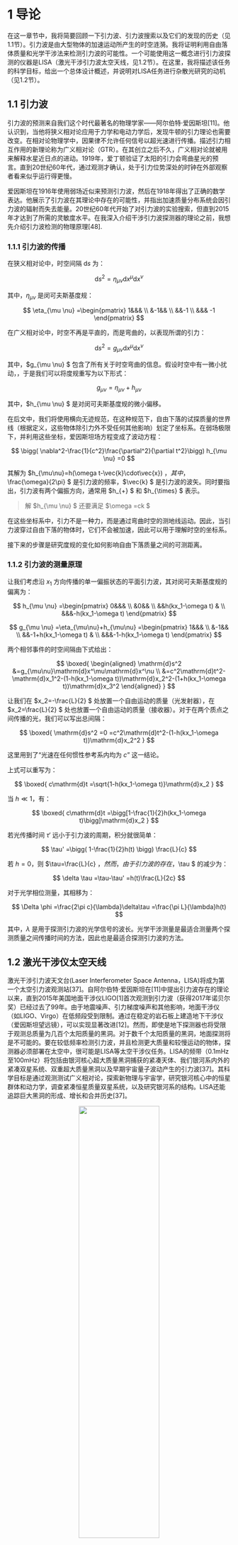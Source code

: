 # 1 导论

在这一章节中，我将简要回顾一下引力波、引力波搜索以及它们的发现的历史（见1.1节）。引力波是由大型物体的加速运动所产生的时空涟漪。我将证明利用自由落体质量和光学干涉法来检测引力波的可能性。一个可能使用这一概念进行引力波探测的仪器是LISA（激光干涉引力波太空天线，见1.2节）。在这里，我将描述该任务的科学目标，给出一个总体设计概述，并说明对LISA任务进行杂散光研究的动机（见1.2节）。

## 1.1 引力波

引力波的预测来自我们这个时代最著名的物理学家——阿尔伯特·爱因斯坦[11]。他认识到，当他将狭义相对论应用于力学和电动力学后，发现牛顿的引力理论也需要改变。在相对论物理学中，因果律不允许任何信号以超光速进行传播。描述引力相互作用的新理论称为广义相对论（GTR）。在其创立之后不久，广义相对论就被用来解释水星近日点的进动。1919年，爱丁顿验证了太阳的引力会弯曲星光的预言。直到20世纪60年代，通过观测才确认，处于引力位势深处的时钟在外部观察者看来似乎运行得更慢。

爱因斯坦在1916年使用弱场近似来预测引力波，然后在1918年得出了正确的数学表达。他展示了引力波在其理论中存在的可能性，并指出加速质量分布系统会因引力波的辐射而失去能量。20世纪60年代开始了对引力波的实验搜索，但直到2015年才达到了所需的灵敏度水平。在我深入介绍干涉引力波探测器的理论之前，我想先介绍引力波检测的物理原理[48].

### 1.1.1 引力波的传播

在狭义相对论中，时空间隔 $\mathrm{d}s$ 为：

$$
\mathrm{d}s^2
=\eta_{\mu \nu} \mathrm{d}x^\mu \mathrm{d}x^\nu 
$$

其中，$\eta_{\mu \nu}$ 是闵可夫斯基度规：

$$
\eta_{\mu \nu}
=\begin{pmatrix}
1&&& \\
&-1&& \\
&&-1 \\
&&& -1
\end{pmatrix}
$$

在广义相对论中，时空不再是平直的，而是弯曲的，以表现所谓的引力：

$$
\mathrm{d}s^2
=g_{\mu \nu} \mathrm{d}x^\mu \mathrm{d}x^\nu
$$

其中，$g_{\mu \nu} $ 包含了所有关于时空弯曲的信息。假设时空中有一微小扰动，，于是我们可以将度规重写为以下形式：

$$
g_{\mu \nu}
=\eta_{\mu \nu}+h_{\mu \nu}
$$

其中，$h_{\mu \nu} $ 是对闵可夫斯基度规的微小偏移。

在后文中，我们将使用横向无迹规范，在这种规范下，自由下落的试探质量的世界线（根据定义，这些物体除引力外不受任何其他影响）划定了坐标系。在弱场极限下，并利用这些坐标，爱因斯坦场方程变成了波动方程：

$$
\bigg( \nabla^2-\frac{1}{c^2}\frac{\partial^2}{\partial t^2}\bigg) h_{\mu \nu}
=0
$$

其解为 $h_{\mu\nu}=h(\omega t-\vec{k}\cdot\vec{x}) $，其中，$\frac{\omega}{2\pi} $ 是引力波的频率，$\vec{k} $ 是引力波的波矢。同时要指出，引力波有两个偏振方向，通常用 $h_{+} $ 和 $h_{\times} $ 表示。

> 解 $h_{\mu \nu} $ 还要满足 $\omega =ck $

在这些坐标系中，引力不是一种力，而是通过弯曲时空的测地线运动。因此，当引力波穿过自由下落的物体时，它们不会被加速，因此可以用于理解时空的坐标系。

接下来的步骤是研究度规的变化如何影响自由下落质量之间的可测距离。

### 1.1.2 引力波的测量原理

让我们考虑沿 $x_1$ 方向传播的单一偏振状态的平面引力波，其对闵可夫斯基度规的偏离为：

$$
h_{\mu \nu}
=\begin{pmatrix}
0&&& \\
&0&& \\
&&h(kx_1-\omega t) & \\
&&&-h(kx_1-\omega t)
\end{pmatrix}
$$

$$
g_{\mu \nu}
=\eta_{\mu\nu}+h_{\mu\nu}
=\begin{pmatrix}
1&&& \\
&-1&& \\
&&-1+h(kx_1-\omega t) & \\
&&&-1-h(kx_1-\omega t)
\end{pmatrix}
$$

两个相邻事件的时空间隔由下式给出：

$$
\boxed{
\begin{aligned}
\mathrm{d}s^2
&=g_{\mu\nu}\mathrm{d}x^\mu\mathrm{d}x^\nu \\
&=c^2\mathrm{d}t^2-\mathrm{d}x_1^2-(1-h(kx_1-\omega t))\mathrm{d}x_2^2-(1+h(kx_1-\omega t))\mathrm{d}x_3^2
\end{aligned}
}
$$

让我们在 $x_2=-\frac{L}{2} $ 处放置一个自由运动的质量（光发射器），在 $x_2=\frac{L}{2} $ 处也放置一个自由运动的质量（接收器）。对于在两个质点之间传播的光，我们可以写出总间隔：

$$
\boxed{
\mathrm{d}s^2
=0
=c^2\mathrm{d}t^2-(1-h(kx_1-\omega t))\mathrm{d}x_2^2
}
$$

这里用到了“光速在任何惯性参考系内均为 $c$” 这一结论。

上式可以重写为：

$$
\boxed{
c\mathrm{d}t
=\sqrt{1-h(kx_1-\omega t)}\mathrm{d}x_2
}
$$

当 $h\ll 1$，有：

$$
\boxed{
c\mathrm{d}t
=\bigg[1-\frac{1}{2}h(kx_1-\omega t)\bigg]\mathrm{d}x_2
}
$$

若光传播时间 $\tau'$ 远小于引力波的周期，积分就很简单：

$$
\tau'
=\bigg( 1-\frac{1}{2}h(t) \bigg) \frac{L}{c}
$$

若 $h=0$，则 $\tau=\frac{L}{c} $，然而，由于引力波的存在，$\tau $ 的减少为：

$$
\delta \tau
=\tau-\tau'
=h(t)\frac{L}{2c}
$$

对于光学相位测量，其相移为：

$$
\Delta \phi
=\frac{2\pi c}{\lambda}\delta\tau
=\frac{\pi L}{\lambda}h(t)
$$

其中，$\lambda$ 是用于探测引力波的光学信号的波长。光学干涉测量是最适合测量两个探测质量之间传播时间的方法，因此也是最适合探测引力波的方法。

## 1.2 激光干涉仪太空天线

激光干涉引力波天文台(Laser Interferometer Space Antenna，LISA)将成为第一个太空引力波观测站[37]。自阿尔伯特·爱因斯坦在[11]中提出引力波存在的理论以来，直到2015年美国地面干涉仪LIGO[1]首次观测到引力波（获得2017年诺贝尔奖）已经过去了99年。由于地震噪声、引力梯度噪声和其他影响，地面干涉仪（如LIGO、Virgo）在低频段受到限制。通过在稳定的岩石板上建造地下干涉仪（爱因斯坦望远镜），可以实现显著改进[12]。然而，即使是地下探测器也将受限于观测总质量为几百个太阳质量的黑洞。对于数千个太阳质量的黑洞，地面探测将是不可能的。要在较低频率检测引力波，并且检测更大质量和较慢运动的物体，探测器必须部署在太空中，很可能是LISA等太空干涉仪任务。LISA的频带（0.1mHz至100mHz）将包括由银河核心超大质量黑洞捕获的紧凑天体、我们银河系内外的紧凑双星系统、双重超大质量黑洞以及早期宇宙量子波动产生的引力波[37]。其科学目标是通过观测测试广义相对论，探索新物理与宇宙学，研究银河核心中的恒星群体和动力学，调查紧凑恒星质量双星系统，以及研究银河系的结构。LISA还能追踪巨大黑洞的形成、增长和合并历史[37]。

<div align="center">
<img src=img/1_1.png width="60%" height=50% />
</div>

LISA是一个引力波观测太空任务，目前处于A阶段。它由三颗相同的卫星组成（见图1.1），形成一个边长为 L=2.5 百万公里的等边三角形。该星座将被放置在绕太阳的轨道上，并以 20 度间隔跟随地球。在开始数据采集时刻，地球和星座之间的距离为 5000 万公里。随着时间的推移，星座将远离地球，到达 10 年数据采集结束时，距离将达到约 6500 万公里。每颗航天器将包含两个移动光学子系统（MOSA），这些系统将指向遥远的卫星。每个 MOSA 包括一个望远镜、光学平台、测试质量，并接收来自频率受控激光束的信号。每颗卫星上的两个 MOSA 通过光纤连接，以提供两个光学局部振荡器的交叉参考（图1.1 中的绿色曲线）。三角形的每条臂都形成一个双迈克尔逊类干涉仪，其中测试质量定义了臂的端点。

为了消除光压和太阳风等非引力来源的影响，每颗航天器都被设计成零阻力卫星。测试质量在航天器内部自由下落（指向远处的卫星），而航天器则围绕其旋转并吸收所有本地非引力力。此外，电容传感器确定了相对于航天器的测试质量（TM）的位置，然后将信息发送到无阻力姿态控制系统（DFACS），以控制和维持航天器围绕 TM 的位置。这项技术已经通过 LISA Pathfinder 任务进行了验证[3]。

连续测量两个测试质量之间光程长度 $L[1 + h(t)]$ 可以揭示引力波 $h(t)$ 的存在。这是通过每条三角臂末端的六次干涉异频相位测量（总共）来完成的。在存在未经意图的光线（杂散光）时，异频干涉可能会受到干扰。正确评估杂散光以及仪器的稳定性对于 LISA 测量至关重要，因为其旨在实现对引力波 $h(t)$ 应变达到 $10^-21$ 的精度，即测量光程长度 $L[1 + h(t)]$ 的分数变化。

## 1.3 论文在 LISA 任务背景下的地位

对LISA仪器的所有噪声源进行仔细考虑是至关重要的一步。在干涉式引力波（GW）测量中，杂散光是最重要的噪声贡献之一[37]。传统的消除杂散光的方法在第2章中有所讨论，并且适用于大多数使用非相干光的应用，比如成像或光收集。然而，在异频测量中，相干散射光是一个更复杂的问题。干扰由于散射光造成的变化显示出强烈的依赖性，诸如光程差、入射角度、环境温度以及激光波长等不同参数。因此，需要进行有关散射光的研究，包括实验和模拟，以理解散射光对干涉仪读数的影响。在这项论文工作期间，我为相干背向散射测量建立了两个同相位干涉设置，通过观察到斑纹特性在所有类型的测量中都是普遍存在的，来确认这些属性可以在随机phasor sum的经典方法下得到。

## 1.4 论文内容

在第2章中，我将描述LISA异频测量的进行方式以及它们如何受到杂散光的干扰。我将讨论潜在的来源（微粗糙度、污染等）、散射光描述的关键参数和主要的缓解策略。特别关注于污染和颗粒计数作为最主要的杂散光来源之一。在第8章，我设计并建立了一个基于物联网（IoT）概念的洁净室污染控制系统，以测试使用通用颗粒计数器进行洁净室应用的想法。

在我的研究中，我使用了传统方法来研究LISA中的杂散光，同时也开发了新的技术。例如，在第3章，我使用了传统方法，但是用于一个新的应用。在该章节中，我估计了微流星撞击引起的杂散光贡献。另一方面，相干散射具有许多独特的特性（见第4章），因此需要采用新的方法。为了研究这个问题，我建立了两个分别用于波长为1.55μm和1.06μm的设置，用于研究光学表面的相干散射。为了解释由于微粗糙度导致的散射的实验结果，我开发了一个数值模型（见第4章）。这个模型与广泛使用的模型一致，但更重要的是，它可以正确描述斑纹行为并解释实验结果。

在1.55μm处的实验设置（见第5章）是首次演示的方法。它展示了在-125dB水平下进行背向散射测量的可能性，而这在没有为该设置专门开发的信号处理算法的情况下是不可能的。我展示了在干涉测量中存在斑点，并且当目标移动时会发生变化，并且它依赖于光束的属性。在1.06μm处的另一个设置（见第6章）定性地确认了所达到的结果。它代表了LISA，因为它与LISA使用相同的波长，并且也执行干涉测量。该设置展示了在10^-5 1/sr水平下测量BRDF的可能性，这是现代最先进的BRDF仪器的水平。

LISA中的散射也会发生在光纤中，它将连接两个MOSA。在第7章中，我提出了一种光纤中相干背向散射的模型。其目标是展示斑点在这种散射中的存在，并且借助我的模型，我能够分析实验数据、证明分析，并提出改进建议。

我构建的设置被用于从污染物中进行相干背向散射的测量（见第8章）。为此，我将测得的背向散射信号与米氏理论进行了比较。为了计算表面上的球体数量，我开发了图像处理算法。

总之，这项研究达到了对干涉装置中相干散射现象的理解，并在第9章中对其进行了总结。

# 2 杂散光

如在第1章中讨论的，引力波信号编码在干涉信号的相位中。LISA仪器将进行异频干涉相位测量（见2.1节）。这些测量可能会受到杂散光的干扰（见2.2节）。

在光学仪器中，杂散光被认为是任何未在设计中预期的光线。LISA中的杂散光包括重影、光束的衍射、外部贡献（星光）和散射。杂散光来源的完整列表将在2.3节中给出。

本论文主要集中在研究由散射引起的杂散光。在第2.4节，我将介绍散射光描述的关键概念——双向散射分布函数（BSDF）。我还将解释表面微粗糙度与BSDF之间的联系。另一个重要的散射源是污染，这将在2.5节中讨论。在该节中，我将概述污染的分类和来源、传输方法、光学效应以及预防/缓解策略。特别关注将专门放在污染颗粒计数上（见2.5.2节）。

在第2.6节中，我将讨论LISA仪器中杂散光的可能缓解策略。在整个章节中，我将强调我对这些研究的贡献。

## 2.1 LISA激光干涉异频相位测量

LISA仪器中的相位测量将采用异频检波方案。异频意味着干涉测量中涉及的两束光具有光学频率的偏移。这种偏移在时间上并不是恒定的，在LISA的情况下，它在5-25 MHz范围内缓慢变化。关于异频测量的所有优势和必要性的讨论超出了本文的范围[19]，但其中一个原因将在第2.2节中进行阐述。然而，在第2.2节中，我将描述它对杂散光抑制的积极影响。

为了说明异频干涉测量的原理，让我们假设两束光，振幅为 $a_i$，初相位为 $\phi_i$，光学频率为 $\Omega_i$，叠加在检测器表面上。在这种情况下，每束光的复振幅为

$$
B_i
=a_ie^{\mathrm{j}\phi_i+\mathrm{j}\Omega_i t},~~i=1,2
$$

这两束光叠加后的光强为：

$$
\begin{aligned}
I
&=|a_1e^{\mathrm{j}\phi_1+\mathrm{j}\Omega_1 t}+a_2e^{\mathrm{j}\phi_2+\mathrm{j}\Omega_2 t} | \\
&=a_1^2+a_2^2+2a_1a_2\cos\bigg[ (\Omega_1-\Omega_2 )t+(\phi_1-\phi_2) \bigg] \\
&=(a_1^2+a_2^2)\bigg( 1+\frac{2a_1a_2}{a_1^2+a_2^2}\cos(\Omega t+\Delta \phi) \bigg) \\
&=J[1+C\cos(\Omega t+\Delta \phi)] 
\end{aligned}
$$

其中，$J=(a_1^2+a_2^2)$ 是平均光强，$C$ 是常数。干涉图样会随时间变化，但振荡的频率为 $\frac{\Omega }{2\pi} $，其中，$\Omega=\Omega_1-\Omega_2$；光程差 $\Delta L$ 包含在相位差之中：

$$
\Delta\phi
=\phi_1-\phi_2
=\frac{2\pi}{\lambda}\Delta L
$$

光电二极管的电流与入射到其表面 $S$ 上的光功率成正比，该功率是上述光强在 $S$ 上的积分：

$$
P
=\int\limits_{S} I\mathrm{d}x\mathrm{d}y
=\bar{P}[1+C\cos(\Omega t+\Delta \phi)]
$$

其中，$\bar{P}$ 是入射到光电二极管表面上的平均功率，$C$ 是某个常数

光电二极管电流通过转阻放大器转换为电压。为了从测量信号中提取相位，使用LISA位相计。其基本原理基于锁相检测。为此，测得的信号 $2A\cos(\Omega t + \Delta \phi)$ 与相同频率的参考信号 $\cos(\Omega t)$进行相乘：

$$
\boxed{
2A\cos(\Omega t+\Delta \phi)\times\cos(\Omega t)
=A\cos(\Delta \phi)+A\cos(2\Omega t+\Delta\phi)
}
$$

低通滤波器滤除频率为 $2\Omega$ 的高通电流分量。滤波的结果是得到了同相分量：

$$
\mathcal{I}
=A\cos(\Delta \phi)
$$

对于参考信号，采用90度的相位偏移进行相同的处理。在这种情况下，解调的结果是正交分量：

$$
Q
=A\sin(\Delta \phi)
$$

同相和正交分量的组合提供了干涉信号的相位：

$$
\Delta \phi
=\arg(\mathcal{I}+\mathrm{j}Q)
$$

<div align="center">
<img src=img/2_1.png width="60%" height=50% />
</div>

图6.3展示了卫星-卫星（“长臂”）LISA外差干涉测量的更详细的图示。一个强大的光束（1.5W），称为“发送”光束或 Tx 光束，被发送到望远镜（图6.3中的粗红线），然后传输到远程卫星。与此同时，同一个望远镜接收远程卫星发射的光频移的远低功率光束并呈正交极化（细蓝线）。这个光束被称为“接收光束”或 Rx 光束。极化分光镜（PBS）被安装以避免混合两种不同极化的光束。被发送光束的一小部分（0.2%）被挤出来创建参考光束。这个光束和接收光束（经过 $\lambda/2 $ 偏振片将极化转动90度）在双象限光电二极管处干涉。测得的信号被放大、解调和由相位计进行分析。相位 $\phi$ 包含了关于引力波的信息。

## 2.2 LISA中的杂散光

在存在杂散光的情况下，相位测量可能会受到干扰。杂散光是一束额外的光（图6.3中的虚线），它可以扰乱外差测量，假设它具有与外差干涉的两个标称光束之一相同的极化和波长。因此，即使系统中存在许多杂散光源，由于信号超出了检测范围，它们通常会被外差相位计消除。这些属性的主要参数是两个干涉光束之间的光学频率差 $\frac{\Omega}{2\pi} $ ，其中 $\Omega=\Omega_1-\Omega_2$ 。解调是以频率 $\frac{\Omega}{2\pi} $ 进行的，因此只有在这种情况下，才会测量拍频干涉信号的相位。第二个属性与系统中的极化分布有关。为了使干涉成像成为可能，到达光电二极管的两个光束应该具有适当的极化。然而，发送和接收光束的极化是交叉的。偏振分光镜高度抑制了相同极化的Tx光束的散射，并将 $\frac{\lambda}{2} $ 板将极化矢量旋转到直线方向（见图6.3）。这两个因素的组合大大减少了仪器对杂散光的依赖性。

让我们更仔细地研究一下LISA仪器的杂散光抑制特性。为此，让我们建立一个简单的模型，并列出系统中所有可能的干涉，发现哪些干涉会影响测量。模型中考虑的所有光束如下所示：

- 光学台上的发送光束 $B_{T_x}^B(\Omega_1) $

- 直线偏振的杂散发送光束 $B_{T_xS}^B(\Omega_1) $

- 交叉极化的接收光束 $B_{R_x}(\Omega_2)$

- 交叉极化的杂散接收光束 $B_{R_xS}(\Omega_2)$

- 交叉极化的杂散发送光束 $B_{T_xS}(\Omega_1) $

对于参考极化，我采用了参考光束（干涉仪中的“本地振荡器”光束）的极化。交叉极化意味着极化矢量相对于参考极化旋转了90度。杂散发射光束的交叉极化不仅可能是由于散射过程，还可能由于在散射之前对传输光束的极化矢量（例如在PBS中）进行了旋转。我忽略了杂散发送光束对光学台可能造成的系统扰动的影响，因为这个BBTxS(1)光束并没有直接到达光电二极管。

收到的光束BRx（2）和两个杂散光束（BRxS（2），BTxS（1））的极化矢量在抵达重组光束分束器之前被一个角度为π/2的板旋转90度（见图6.3）。因此，所有光束以对齐的直线极化到达光电二极管。另外，我在这里考虑在光电二极管表面交叉极化方向上的干涉贡献幅度是可以忽略不计的。

光电二极管上的强度（在半波板将接收到的光束极化旋转以使其与参考光束极化平行后）是所有叠加光束的幅值平方的和：

$$
I
=|B_{T_x}^B(\Omega_1)+B_{T_xS}^B(\Omega_1)+B_{R_x}(\Omega_2)+B_{R_xS}(\Omega_2)+B_{T_xS}(\Omega_1) |^2
$$

干涉强度的（交流）变化部分是：

$$
\begin{aligned}
I_{AC}
=&B_{T_x}^B B_{T_xS}^B\cos(\phi_1)+ &\green{[1]} \\
&B_{T_x}^B B_{R_x}\cos(\Omega t+\phi_2)+ &\blue{[2]} \\
&B_{T_x}^B B_{R_xS}\cos(\Omega t+\phi_3)+ &\red{[3]} \\
&B_{T_x}^B B_{T_xS}\cos(\phi_4)+ &\green{[4]} \\
&B_{T_xS}^B B_{R_x}\cos(\Omega t+\phi_5)+ &\red{[5]} \\
&B_{T_xS}^B B_{R_x}\cos(\Omega t+\phi_6)+ &\red{[6]} \\
&B_{T_xS}^B B_{T_xS}\cos(\phi_7)+ &\green{[7]} \\
&B_{R_x}^B B_{R_xS}\cos(\phi_8)+ &\green{[8]} \\
&B_{R_x}^B B_{T_xS}\cos(\Omega t+\phi_9)+ &\red{[9]} \\
&B_{R_xS}^B B_{T_xS}\cos(\Omega t+\phi_{10})+ &\red{[10]} \\
\end{aligned}
$$

根据这个方程，很明显1、4、7、8项（绿色）不会对信号产生影响，因为它们的拍频不是 $\Omega$.。第2项（蓝色）是名义上的项。它代表了接收光束和Tx光束的干涉。只有3、5、6、9、10项（红色）会对相位测量的扰动产生影响。每个贡献都有其光学路径差相位 $\phi_x$ ，它是两束光的相位差。如果这个相位是稳定的，相位计将看到一个恒定的偏移，这不会影响LISA测量。然而，由于望远镜的指向和光学元件的热振动运动，相位偏移可能会发生变化。这将导致相位测量中的噪声，因此至关重要的是使用高度热稳定的材料（如Zerodur）制造仪器组件和光学系统。望远镜和光学台架的温度稳定性是减轻LISA测量中杂散光耦合后果的不同方法之一。

平衡检测[19]也可以减少杂散光的影响。为此，在重组光束分束器的两个输出上的两个光电二极管的信号进行相减。这会抑制共同的杂散光信号。

基本上，杂散光分析包括研究杂散光的不同特性：

- 达到光电二极管的杂散光场的幅度（更准确地说是分数幅度）；

- 杂散光和名义光之间相位差的噪声。

- 杂散光的极化（相对于名义极化）；

- 杂散光场与名义光束模式之间的重叠（将在4.1.2节中考虑）。

这项研究可以通过实验或模拟进行。使用方程2.10，可以确定哪种贡献占主导地位。这一结果应该纳入关于杂散光对LISA测量影响的总体模型中，但在论文中不会被使用。

### 杂散光与相位耦合

另一种处理杂散光的方法（见参考文献[24]）是考虑名义光束和杂散光贡献的相量和。我们在复平面上考虑对应于两束光的相量。如果我们假设杂散光场很小，并且只对名义光产生轻微扰动，则矢量和的泰勒展开允许我们得到一个关于杂散光与外差相位扰动之间联系的方便表达式。在分数杂散光幅度 epsilon 的一阶情况下，我们得到：

$$
\Phi
\approx \varepsilon\cdot\sin\phi
$$

这里的 $\varepsilon$ 是杂散光场幅度相对于名义光的分数，而 $\phi$ 是杂散光和名义光之间的相位差（见图2.2）。

<div align="center">
<img src=img/2_2.png width="60%" height=50% />
</div>

我将使用这种方法来推导在相干散射研究中的统计性质（见4.2节）。

## 2.3 LISA中杂散光的潜在来源

LISA仪器的杂散光包括多种现象，可分为四类：天体杂散光（这种杂散光是不相干的）、鬼光、衍射和散射。幽灵光束是一种寄生光束，产生于：

- 在镜子的前侧，反射应该是全反射的，但是会有一小部分功率被传输；

- 在分束器的背面：由于防反射涂层不完美或由于分子污染引起的反射；

- 孔径处的反射。

在LISA仪器中，鬼光不仅出现在光学台架上，也出现在望远镜中。具有略微错误极化的光束也可以被视为鬼光。

LISA仪器中的多个孔径将限制光束尺寸。这会引起不期望的衍射效应和杂散光。

天体源的杂散光影响（太阳、行星、恒星）已在参考文献[7]中对构型获取传感器（CAS）进行了分析。CAS系统是用来寻找遥远卫星的光线。该研究得出结论说，在正常操作期间，天体源不太可能对CAS产生扰动效果。

在LISA仪器中，散射是杂散光的最重要贡献因素之一。散射的起源是一系列现象：微粗糙度、污染、外观缺陷（凹痕、划痕、微米流星损伤）以及介质内部的散射（光纤内部、透镜内部等）。

最近使用FRED和Zemax光学软件进行了有关LISA望远镜散射问题的计算[41]。 散射不仅对干涉仪有影响，对CAS也有影响。相干散射可能使卫星的指向成为不可能。在阿尔伯特·爱因斯坦研究所（AEI）进行了光纤散射的研究[21]。

本论文主要专注于杂散光中的散射方面。论文提供了广泛的散射源研究：微小流星体（第3章）、微粗糙度（第4、5、6章）、污染（第8章）、光纤回波散射（第7章）。

## 2.4 散射光描述的关键参数

散射光描述中的核心概念是双向散射分布函数（BSDF）。但在介绍它之前，我想提醒读者一些基本的辐射度量。

流量（功率）$\mathrm{d}\Phi $ 是每秒钟的光子数量。辐照度 $E $ 是接收到的单位面积 $\mathrm{d}A $ 的辐射通量 $\mathrm{d}\Phi $：

$$
E
=\frac{\mathrm{d}\Phi}{\mathrm{d}A}
$$

辐照度用于描述表面的照明（见图2.3a）。辐亮度 $L$（见图2.3b）是表面通过投影面积 $\mathrm{d} A\cos(θ)$ 每个微分立体角 $\mathrm{d}\Omega $ 发射、反射或透射的通量 $\mathrm{d}^2\Omega $：

$$
L
=\frac{\mathrm{d}^2\Phi}{\mathrm{d}A\cos(\theta)\mathrm{d}\Omega}
$$

其中，$\theta $ 是相对于表面法线的发射角（球坐标中的极角），$\Omega $ 是一个收集立体角。对于发射角 $\theta $ 而言，辐亮度保持恒定的表面被称为 Lambertian 表面。

<div align="center">
<img src=img/2_3.png width="60%" height=50% />
</div>

利用这些量，我们可以确定双向散射分布函数（BSDF），即散射表面的辐亮度与入射表面的辐照度之比。

$$
\mathrm{BSDF}(\theta_i,\phi_i,\theta_s,\phi_s)
=\frac{\mathrm{d}L(\theta_i,\phi_i,\theta_s,\phi_s)}{\mathrm{d}E(\theta_i,\phi_i)}
$$

其中指下表 $i$ 表示入射方向，下标 $s$ 表示散射方向。$\phi$ 是球坐标中的方位角，$\mathrm{d}\Omega_s $ 是散射立体角。或者用其他术语来说：

$$
\begin{aligned}
\mathrm{BSDF}
=\frac{\mathrm{d}\Phi_s/\mathrm{d}\Omega_s}{(\mathrm{d}\Phi_i)\cos\theta_s}
=\frac{\mathrm{d}\Phi_s}{(\mathrm{d}\Phi_i)\cos\theta_s\sin\theta_s\mathrm{d}\theta_s\mathrm{d}\phi_s}
\end{aligned}
$$

根据透射率或反射率的不同，BSDF 分为双向透射分布函数（BTDF）和双向反射分布函数（BRDF）。在接下来的章节中，我将主要使用 BRDF。

常用的量是角分辨散射，基本上是 $\mathrm{BRDF(\theta_s, \phi_s)} \times \cos θ_s$。另一个广泛使用的量是总积分散射（TIS）：

$$
\mathrm{TIS}
=\int_{\theta_s=0}^{\theta_s=\pi/2}\int_{\phi_s=0}^{\phi_s=2\pi}\mathrm{BSDF}\sin\theta_s\cos\theta_s\mathrm{d}\phi_s\mathrm{d}\theta_s
$$

对于兰伯特散射体，$\mathrm{BSDF = TIS}/\pi$ 。

> 兰伯特散射体的辐亮度与散射方向无关，则其 $\mathrm{BSDF} $ 只与入射方向 $\theta_i,\phi_i $ 有关。于是 $\mathrm{TIS}=\mathrm{BSDF}\int_{\theta_s=0}^{\theta_s=\pi/2}\int_{\phi_s=0}^{\phi_s=2\pi}\sin\theta_s\cos\theta_s\mathrm{d}\phi_s\mathrm{d}\theta_s=\pi $

TIS 是一种易于测量的量，因为只需要光源、积分球和探测器即可进行测量。而在进行 BRDF 测量时，则需要特殊的仪器设备进行同步检测以及精确的旋转机制来进行探测。在测量高质量、微弱散射光学元件的 BRDF 时，可能需要在探测器尺寸（较大尺寸表示更多光通量）和角分辨率之间做出权衡。当散射很弱时（低污染水平、正在测试的超抛光表面），使用这种方法进行测量会变得复杂甚至不可行。在第 5 章和第 6 章中，我将描述一种用于光学表面背向散射测量的最新干涉装置，它是为了本论文中所呈现的研究而构建的。

在模拟散射特性时，每种散射源都分别处理，并由其 BSDF 描述（对应的最常用模型名称在括号中）：

表面微粗糙（ABC，Harvey-Shack，ABg）；

颗粒污染（Mie，Spyak & Wolfe（Lallo & Petro），Dittman）；

外观缺陷：凹痕，划痕（Peterson）

总散射是所有贡献者的 BSDF 之和。在第 4 章中，我将使用 Harvey-Shack 理论来验证我的数值模型。在第 3 章中，我将使用 Peterson 模型来估计由微流星损伤引起的散射，在第 8 章中，我将使用 Mie 理论与实验结果进行比较。

### 2.4.1 由于微粗糙度而产生的散射

由于微观粗糙度引起的光学表面散射很容易描述。它是由于反射波前中的相位波动引起的（见图 2.4）。如果表面高度波动 $z(x,y)$ 与波长相比较小，则相位波动可以近似表示[5]：

$$
P_{\mathrm{surf}}(x,y)
=\exp\bigg( \mathrm{j}\frac{4\pi}{\lambda}\cos(\theta_i)z(x,y) \bigg)
\approx 1+\mathrm{j}\frac{4\pi}{\lambda}\cos(\theta_i)z(x,y)
$$

对于光学质量表面，两项展开就足以描述在镜面核外的散射。第二项负责由于微粗糙而导致的散射。

在这种情况下，光学表面被视为图形轮廓和表面粗糙度轮廓 $z(x,y)$ 的总和。图形轮廓决定成像特性，表面粗糙度轮廓则决定了从中散射出的光的幅度和角分布 [16]。图形轮廓还包括像差。像差介于反射和散射之间，因为它并不导致散射，但也不是名义上的。

#### 粗糙表面的 $\mathrm{BSDF}$

摄动（Rayleigh-Rice）理论表明，在弱散射极限下，粗糙表面可以被理解为一组衍射光栅。该理论声称在小粗糙度 ($\ll \lambda$) 的情况下可以确定功率谱密度（PSD）与双向散射分布函数（BSDF）之间的关系（"黄金法则"）。

$$
\mathrm{BSDF}(\theta_i;\theta_s,\phi_s)
=\frac{4\pi^2\Delta n^2}{\lambda^4}\cos(\theta_i)\cos(\theta_s)QS_2(f_x,f_y)
$$

其中，$\Delta n$ 表示散射表面边界处的折射率差（对于镜面来说等于2），而 $Q$ 是极化因子，大致等于表面的镜面反射或透射率。$S_2(f_x, f_y)$ 是粗糙表面的功率谱密度，在本节后面将进行讨论。

表面微粗糙度最常用的双向散射分布函数（BSDF）模型是 K-correlation (ABC)、ABg 和 Harvey-Shack 模型。在 K-correlation 模型中，BSDF 为：

$$
\mathrm{BSDF}(|\sin\theta_s-\sin\theta_i|)
=\frac{4\pi^2 \Delta n^2}{\lambda^4}\cos(\theta_i)\cos(\theta_s)Q\times A[1+(Bf)^2]^{-\frac{C}{2}}
$$

其中，系数 $A,B,C$ 将在下章讨论。在 3 参数的 Harvey-Shack 模型中，BSDF 为：

$$
\mathrm{BSDF}(|\sin\theta_s-\sin\theta_i|)
=b_0\bigg[ 1+\bigg( \frac{|\sin\theta_s-\sin\theta_i|}{l} \bigg)^2  \bigg]^{\frac{s}{2}} 
$$

其中，系数 $b_0$ 定义了接近正向方向的散射水平，参数 $l$ 设置了功率谱密度中“拐点”的位置，而 $s$ 则代表其高频部分的斜率。

ABg 模型类似于 Harvey-Shack 模型：

$$
\mathrm{BSDF}
=\frac{A}{B+|\sin\theta_s-\sin\theta_i|^g}
$$

系数 A、B 和 g 可以从 Harvey-Shack 的系数中计算得出[16]。

所有这些模型的目标都是正确描述散射，因此它们都能很好地逼近表面粗糙度的功率谱密度，所以无论选择哪种模型都可以。因此，只需要三个参数来描述表面的散射，这很方便。其中一些参数可以根据光学制造数据计算得出，而其他参数则取决于抛光类型并可以进行预测。这些参数的来源将在下一节中讨论。

#### 粗糙度表征

表面粗糙度轮廓的功率谱密度（PSD）为：

$$
S_2(f_x,f_y)
=\lim_{L\to +\infty} \frac{1}{L^2}\bigg|\int_{\frac{-L}{2}}^{\frac{L}{2}}\int_{\frac{-L}{2}}^{\frac{L}{2}} z(x,y)\exp[-2\pi\mathrm{j}(f_x x+f_y y)]\mathrm{d}x\mathrm{d}y \bigg|^2
$$

其中，$L$ 是测量轮廓的尺寸，$f_x,f_y$ 分别表示空间频率。

当粗糙度显著低于 $\lambda / (4 \pi)$（光学质量表面）时，表面粗糙度的功率谱密度可以用这种类型的曲线来近似：

$$
S(f)
=A[1+(Bf)^2]^{-\frac{C}{2}}
$$

其中，$A,B,C$ 是模型参数，频率为 $f=(f_x^2+f_y^2)^{\frac{1}{2}}=|\sin\theta_s-\sin\theta_i |/\lambda $；散射随着 $|\sin \theta_s - \sin \theta_i|$ 的函数变化的表面被称为具有移位不变性。

<div align="center">
<img src=img/2_4.png width="60%" height=50% />
</div>

这条曲线的形状如图2.5所示。该曲线模型的三个参数具有以下含义：

- $A$ 是低频率下功率谱密度的幅度；

- $1/B$ 是“衰减”发生的空间频率；

- $C$ 是在频率大于 $1/B$ 时的功率谱密度的斜率。

这条曲线并不是描述类似形状的功率谱密度的唯一方式。这组系数用于K-相关（ABC）模型。使用ABg或Harvey-Shack模型也可以得到非常相似的结果。这些模型之间存在关系[16]。

粗糙度描述中的另一个重要参数是均方根粗糙度：

$$
\sigma
=\lim_{L\to +\infty}\frac{1}{L^2}\bigg\{\int_{-\frac{L}{2}}^{\frac{L}{2}}\int_{-\frac{L}{2}}^{\frac{L}{2}} [z(x,y)]^2\mathrm{d}x\mathrm{d}y \bigg\}^2
$$

但在实践中更有用的是有效表面粗糙度：

$$
\sigma_{\lambda}^2
=\int_{\frac{1}{d}}^{\frac{1}{\lambda}} S_2(f)\mathrm{d}f
$$

其中，$d$ 是测量区域的维度；这里的积分是明确的，因为高于 $1/\lambda$ 的空间频率分量不会产生光学散射。使用该参数的另一个优点是总内描射（TIS）与 $\sigma_\lambda$ 成正比。

这些模型最显著的缺点在于为推导 BSDF 的简化过多。这些结果仅在相干散射情况下平均有效（将在第四章中详细讨论）。

## 2.5 污染和散射光

污染物是指在感兴趣的表面或环境中的不需要的分子或颗粒物质，可能影响或降低一致性能或寿命[10]。在太空任务的背景下，污染物根据其性质可分为三类：

- 分子污染：是一种外来的薄膜物质，大小为 0.1 到 10 纳米的液滴。它们在飞行过程中起着关键作用，也会影响地面。典型的分子污染物包括邻苯二甲酸酯、酚类物质、聚苯并咪唑、芳香烃等。

- 颗粒污染：是一种微小尺寸的外来物质，具有可观察到的长度、宽度和厚度（尺寸：微米）。

- 微生物污染：是一种微生物大小的实体（细菌、真菌、病毒）。它们在地面上非常重要，主要是由于人类活动而产生。

影响光学元件的污染的关键参数包括：

- 周围的人员及其活动，

- 附近材料的性质和选择，

- 制造程序。

- 质量程序，

- 集成程序。

化学污染主要由结构、树脂/清漆、粘合剂、胶带和油漆释放。

污染通过典型的传输机制从源头传播到关键表面/体积，在卫星寿命的每个阶段都会有所不同：

在地面上：制造、AIVT（装配集成验证测试）、运输、存储。

发射过程中：物质释放+在（冷）光学元件和探测器上重新凝结、机械振动、喷流效应。

在飞行过程中：聚合物物质释放、喷流效应、老化（受太阳紫外线、原子氧、辐射、热循环影响）、微流星体、紫外增强污染。

污染的主要光学效应包括散射、透射损失、反射、热涂层退化以及重大材料损坏。

为了预测、采取预防措施并避免污染的灾难性后果，可以在卫星生命周期的不同阶段尝试多种方法：

早期阶段：识别敏感/污染表面、选择符合严格标准的材料、污染水平鉴定、设计（通风管道、加热器、陷阱）、性能损失研究、污染建模（基于物质释放的分子污染：FEMAP、COMOVA）。

较晚阶段：在ISO5级洁净室进行组装/集成、覆盖、通风、污染控制、适当的清洁方法、热真空退火、定期检查关键点。

许多卫星（SCATHA、SMM SBUV、Landsat、HRTS/Sunlab、INSAT 1 B、HST）在污染方面存在问题[15]。不同原因导致了光学性能的退化，但结果对所有情况都是相同的：功能严重损失或完全损失仪器。连续的研究（LDEF、FRECOPA）使我们得以开发多种方法来预防和减轻污染的影响。

在本节中，我将描述一种描述由污染引起的散射的基本方法（见2.5.1节），以及主要类型的颗粒计数器（见2.5.2节），用于估算清洁度水平。

### 2.5.1 由于污染而产生的散射

对光学表面的污染被视为具有一定直径的球体。使用Mie理论计算了单个球的散射。表面上污染物的总双向反射分布函数（BRDF）是其中所有颗粒的散射强度之和：

$$
\mathrm{BRDF}(\theta_s)
=\frac{1}{(2\pi/\lambda)^2\cos\theta_s} \sum_{i=1}^{N} f(D_i)\times\bigg[ \frac{R I_s(D_i,\theta_s)+RI_p(D_i,\theta_s)+I_s(D_i,\theta_b)+I_p(D_i,\theta_b)}{2} \bigg] 
$$

其中，$f(D_i)$ 是第 $i$ 个直径为 $D_i$ 的颗粒的表面密度，$R$ 是表面反射率，$I_s$ 和 $I_p$ 是 $s$ 极化和 $p$ 极化下的散射强度（Mie散射理论[16]）。角度 $\theta_s$ 是散射角（表面法向与观测方向之间的夹角），$\theta_b$ 是入射和散射方向之间的角度（与 $\theta_i$ 不同）。

球体的散射强度是众所周知的量（可以在参考文献[6]中找到解析表达式）。然而，这种计算中最显著的误差是密度分布函数 $f(D_i)$。对这个函数的估计是本研究中最大的不确定性来源之一。

基于经验，已经发展了一种合理的方法来描述洁净室中的颗粒分布，并总结在IEST CC1246标准中。该标准仅适用于洁净室环境，并且规定了直径大于 $D$ 的每0.1平方米区域内颗粒数 $N_p$：

$$
N_p(S,CL,D)
=10^{|S|[\log_{10}^2(CL)-\log_{10}^2(D)]}
$$

其中 $S$ 是颗粒分布的斜率，$S = -0.926$（IEST CC1246标准），$S = -0.383$（NASA标准），$S = -0.6$（对于直径大于25μm的颗粒，Airbus D&S标准）。该斜率取决于表面的取向（$V > 45\degree > H+$）。表面的洁净度级别为 $CL$，与洁净室的ISO等级、表面的取向、暴露时间等有关。

图2.6给出了几种洁净度级别下Np随颗粒直径变化的典型形状。

<div align="center">
<img src=img/2_6.png width="60%" height=50% />
</div>

密度函数 $f(D_i)$ 简单地是 $Np(S,CL,D)$ 的导数。这样，由于污染引起的散射的计算就变得容易进行起来，并且已经在光学仿真软件如FRED中实现了。

由于颗粒具有一定的物理尺寸并覆盖一定的表面，因此用百分比面积覆盖度来描述洁净度可能会很有用：

$$
\mathrm{PAC}
=10^{K+|S|\log_{10}^2(CL)}
$$

其中系数 $K= -7.245$ 用于 $S=0.926$，而 $K= -5.683$ 用于 $S=-0.383$。这是一个便利的量，因为 $PAC/100\approx \mathrm{TIS} $ 表示由于污染散射导致的表面

我在第8章中使用Mie理论来估算带有沉积球体的样品的背向散射。

### 2.5.2 颗粒计数

为了控制洁净室的洁净度，使用颗粒计数（单位体积内的特定直径范围颗粒数量（空气污染）以及单位表面上的颗粒数量（表面污染））。

在2.5.1节中，我提到了描述表面颗粒的两种方法：按大小分布和按面积覆盖。每种方法使用不同类型的颗粒计数系统：空气颗粒计数器、显微镜成像、颗粒沉降（PFO）ppm仪等。这些测量类型之间的联系并不总是明显，且这些仪器之间并非可互相替代。通常会同时使用两种类型的设备。

#### 表面颗粒计数

用于测量表面污染的典型仪器是PFO光度计。其标准测量单位为ppm（百万分之一）。这能够给出一个想法，即每平方毫米的表面被光学表面上的m²颗粒覆盖。该设备的测量原理是通过光束近似平行照射到非反射表面上并从表面沉积颗粒散射分析。分析区域直径仅为15毫米，并且基板仅限于光滑黑色玻璃PFO晶片。

由于唯一可用的信息是ppm，有时可能过少。另一种替代方法是使用带图像处理软件的光学显微镜。通过这种方式，也可以获得颗粒分布。基底的多样性更高，并且测试区域可以大得多。

在对带颗粒的光学表面进行图像处理时，会出现分配颗粒大小并将其与其他颗粒大小进行比较的问题。通常颗粒呈不规则形状，但它们都被视为球体。代表性球体的直径是通过体积、表面积或这两者的组合恢复的。当颗粒动态重要时，直径可以从Stokes方程中获取。

我在自己搭建的用于光学表面颗粒计数的显微镜系统中使用了这种方法（见第8章），在同一章节中，我还介绍了一种我设计的图像处理软件。

#### 空气颗粒计数

这种类型的仪器是基于空气中颗粒的激光散射，每个颗粒在穿过激光束时会产生一脉冲的散射光。通常情况下，这种颗粒利用脉冲的幅度来提供大小信息，在几个通道中进行测量。

洁净室等级的测试可以使用这些类型的计数器进行。根据ISO14644-1:2015(E) [27]标准，在洁净室的几个位置对一定量的空气进行测试。同一标准规定了每个洁净室ISO等级的最大颗粒数目。例如，ISO5等级是光学空间仪器AIVT阶段中最常用的标准。第5章和第6章描述的实验是在名义上符合ISO8洁净室进行的。然而，为了改善洁净度，我们为自由空间光学部分建造了一个自制的封闭装置，并且我能够在该封闭装置中测量与ISO5洁净室相对应的空气颗粒水平。

另一种有前景的测量空气中颗粒的技术是基于“即插即用”在中空芯光子晶体光纤中的颗粒计量[52]。被激光束捕获的颗粒被引导至中空芯光子晶体光纤。在光纤内，颗粒发生散射，从而降低透射。透射的持续时间和水平可用于计算折射率和颗粒大小，精度可达18纳米。掌握这两个参数将提高用于计算由颗粒污染引起的散射的模型的准确性。

由于污染不仅对光学元件危险，而且对人类肺部也危险，最近市场上出现了许多廉价的颗粒计数器。通过其中一款（SPS30），我设计并构建了一个洁净室监测系统（CRMS）（见8.3.1节），用于在Observatoire de la Côte d'Azur的PES楼MATISSE洁净室对空气洁净度进行连续监测。

## 2.6 缓解策略

在第2.2节讨论了在LISA中消除杂散光影响的具体方法：外差测量、基于偏振的方法、温度稳定性和平衡检测。除此之外，在光学仪器中还有一种标准程序来减轻杂散光。它包括四个步骤：

1 建立模拟光学仪器的模型。

2 对光学系统进行散射光模拟，为每个表面分配适当的双向散射分布函数(BSDF)，并使用嵌入有杂散光计算模块的光学软件进行模拟。

3 找到杂散光路径。识别最关键的表面。

4 应用特殊解决方案来消除杂散光：“移动它、阻挡它、涂漆/覆盖它或清洁它”。

针对不同情况的解决方案包括使用光滑干净的光学元件（透镜、镜子、光束阻隔等）、为结构涂黑色涂层、光路筒、光阑设计和智能光学设计以避免幽灵影像。杂散光模拟、测试和精确测量是这种方法的重要组成部分。最近的趋势是使用图像校正来减少杂散光。

杂散光分析中的关键术语是双向散射分布函数(BSDF)。表面抛光或清洁程度可以用这个函数来表示，这使得我们能够轻松地对各种光学元件进行模拟。然而，激光散射是一个随机过程，即使已经测量了双向反射分布函数(BRDF)，也无法预测散射光场的实际幅度或相位。目前没有可用的软件能够描述超出射线追踪近似的散射光，这在干涉仪设置或仪器中应用上述方法时会带来不便。在第4章，我建立了一个经典BRDF分析方法与微粗糙散射的相干特性之间的桥接模型。

对不同系统（望远镜(见第3章)、光学台、光纤(见第7章)）以及不同级别（组件和光学系统）进行了散射光的研究。还建立了从组件进行相干背向散射测量的设置（见第6章）。

## 2.7 结论

在这一部分，我描述了LISA外差测量的执行方式以及杂散光对这些测量的影响。我描述了存在于LISA仪器中的各种杂散光源以及常规的杂散光分析程序。

在这篇论文中，我强调了杂散光的散射方面。对于我的研究，我使用了传统的散射光分析方法，使用了在第2.6节中描述的BRDF（用于新目标（见第3章））并提出了新的方法和模型（见第4、7章）。这在相干散射的情况下尤为重要，而这将发生在LISA中（见第4章）。

然而，这项研究主要是实验性的。我建立了两个设备用于1:55和1:06μm处的同相位背向散射测量（见第5章和第6章）。这些设备主要用于研究光学元件微粗糙度引起的散射，但也进行了由污染引起的散射实验（见第8章）。

在第2.5.2节中，我描述了现有的颗粒计数系统。我通过创建洁净室清洁度监测系统（见第8.3.1节）来丰富这种仪器的种类。除此之外，我构建了光纤中相干背向散射的模型，并应用它来解释实验结果（见第7章）。

# 3 微米陨石导致的杂散光

由微小流星体损伤引起的散射是一种特定类型的杂光，这对于暴露在太空环境中的光学仪器（如 LISA 望远镜中的 M1 镜面）是固有的。太空中自由漂浮的尘埃颗粒可能会撞击并损坏光学表面。这将导致系统中杂光的增加。微小流星体损害问题自第一次太空飞行以来就已经被人们所了解。然而，只有少数几篇论文研究并提供与这种类型的杂光相关的估算。

在本章中，我提出了一个四步方法来估计由微小流星体损伤引起的光散射：

定义卫星的环境条件（颗粒环境模型）：估计到达关键表面的微粒通量和参数。

计算预期的损伤坑直径和由微小流星体碰撞引起的喷出质量。
使用 Peterson 模型计算由撞击坑产生的 BSDF，并计算由喷射物污染引起的相应清洁度水平和斜率。

使用光学软件（FRED）计算散射光。 这个解决方案是通用的，并可应用于任何太空光学仪器。在本章中，我将应用这些结果来研究由微小流星体引起的杂光对 LISA 望远镜的影响。我考虑了绕太阳轨道运行的 LISA 轨道，距离地球 50 亿米，在微小流星体通量估算中。接下来，将描述每个步骤，并呈现结果。

## 3.1 NASA对LISA望远镜的设计

为了使远程卫星之间的光束相位测量成为可能，光学望远镜用于发送和接收光束。该望远镜是 MOSA（移动光子组件）的一部分，该部分还包括光学平台和重力参考传感器。从光学平台出发，传输光束通过望远镜传播并扩展，并发送至远程卫星。一个热屏障将围绕望远镜的镜子，我们假设只有 M1 镜会暴露在太空环境中。

![3.1](img/3_1.png)

LISA 望远镜的布局如图 3.1 所示。在 NASA 的设计中，这是一个非焦卡塞格伦望远镜，由四面镜子组成。这些镜子按照从大入口孔到光束传播方向的顺序命名：M1（主镜）、M2（次级镜）、M3 和 M4。这种离轴设计在抑制衍射光方面表现更好，与轴上配置相比具有更好的性能。

## 3.2 环境条件：颗粒物环境模型

由微小流星体损伤引起的杂光分析的第一步是确定卫星的颗粒环境。这包括有关微小流星体通量、速度、密度、质量以及其定向性的信息。在 LISA 的特殊情况下，卫星的环境信息可以在 LISA 环境规范文档中找到。该文档的第 5 章包含了有关微小流星体分布的信息。

太阳系内一天文单位处流星体的通量-质量模型是由 Grün 等人提出并呈现的。它给出了总平均流星体通量 $\phi_G(m)$（零星 + 流平均）的积分通量形式（即每年每平方米的粒子数，质量大于或等于给定质量 $m$，在一个面向固定角度为 $2π$ 的随机取向的平板上撞击）。除了地球屏蔽和引力效应（在 LISA 高度 50 亿米处可以忽略不计）外，这个通量是全向的。这个行星间通量适用于微小流星体质量范围从 1e-18 克到 1 克。

![3.2](img/3_2.png)

对于撞击坑的计算，我在所有质量范围内使用密度值 $2.5 \mathrm{g/cm^3}$，如 LISA 环境模型中所规定的。然而，由于微小流星体的质量密度不是已知量，应该使用改进的假设。密度的另一个描述被给出为一个阶梯函数。这个函数将在第 3.5 节中使用。

作为第一个近似，我对所有微小流星体的质量使用了 $20\mathrm{km/s}$ 的恒定冲击速度。这个值是与绕太阳运行的天体相撞的微小流星体的典型平均速度，并由 LISA 环境模型提出。

未考虑空间碎片环境。下一步是将该模型应用于研究表面。为此，需要一些任务参数：任务持续时间、关键表面的性质（大小、材料、方向、屏蔽），等等。为了计算预期的碰撞次数，我使用 Grün 模型和以下参数：

- 标称任务持续时间为四年（延长持续时间为十年）。

- LISA 望远镜的主镜 M1 直径为 $0.3$ 米。我假设 M1 是唯一暴露在微小流星体下的镜子。

由于机械结构目前未知，因此不会进行修正来考虑望远镜周围结构的屏蔽。本论文提出的方法对应于最坏情况。由于通量 $\phi_G(m)$ 是累积通量，为了知道在某个质量范围内（一个 bin）预期的碰撞次数，应考虑相邻 bin 之间的差异。计算结果见图 3.3。bin 尺寸在对数尺度上是均匀的。相邻 bin 尺寸之间的比率为 $10^{1/10}$。预期碰撞次数是一个分数值（不同于整数），因为它是一个统计量。在流星体的质量谱中，我忽略了高质量尾部，其累积通量低于 $1/e^2$。

![3.3](img/3_3.png)

## 3.3 微小流星体的影响

光学表面的高速碰撞会导致散射方面的双重效应。碰撞的直接结果是微小坑(crater)。它在内部引起散射，并在坑的边缘产生衍射。从对月球坑和从太空返回的硬件中的坑研究中得知，损伤坑的形状大约是圆形的，不受微小流星体形状或入射角的影响。这是因为高速碰撞是能量爆发性释放，热量从一个点向外扩散。在本章中，我使用单个参数来描述碰撞坑：损伤坑直径（DCD）。以下，我提出几种计算 DCD 的方法。

高速碰撞的另一个效应是表面被喷出物质污染。有实验证据表明，由于高速碰撞的强度，会发生喷射。关于污染是进入镜子还是结构周围（包括其他镜子），我无法给出确切的说明。喷出物质的危险在于它可能会污染系统中的其他部件，对于给定的污染水平，可能会对光电探测器产生更高的散射光贡献。原则上，由污染引起的杂光量可能与由碰撞坑引起的相同数量甚至更大。关于重新沉积的机制远远超出了论文的范围，但我可以通过假设受到影响的镜子接收其产生的所有污染物来建立上限。因此，在本论文中，通过考虑所有喷射物质都被沉积回去，我推导出受影响镜子污染的上限。在估计 DCD 后，我给出了计算单个微小流星体碰撞产生的总喷射质量的表达式。

### 3.3.1 估计损坏坑直径

为了计算 DCD 的大小，我使用了两种不同的模型[14, 26]，总共有七组参数。Hörz [14] 模型基于对三个独立调查者进行的实验室实验的分析，以校准微撞坑的影响。发现损坏坑直径 $D [\mathrm{cm}]$ 是抛射物质量 $m [\mathrm{g}]$ 的函数：

$$
D
=C\times m^\Lambda
$$

系数 $C [\mathrm{cm}]$ 和 $\Lambda$ 已列于表3.1中。这三个 Hörz 模型的 DCD 随质量变化的图示如图3.4所示。

表3.1：Hörz 模型[14]和方程3.1的 $\log_{10}C$和 $\Lambda$ 系数。
每组系数对应一个独立实验。
|| $\log_{10}C$ | $\Lambda$ |
|---|---|---|
| Hörz 1 | 1.569 | 0.37 |
| Hörz 2 | 1.793 | 0.396 |
| Hörz 3 | 1.485 | 0.377 |

另一个模型基于一个描述高速度下抛射物撞击目标物理学的损伤方程[13]。在这种情况下，损伤坑直径 D 如下所示：

$$
D[\mathrm{cm}]
=K_1K_cd_{\mu}^{\zeta}\rho_{\mu}^{\beta}v^{\gamma}[\cos\alpha]^{\zeta}\rho_t^\kappa
$$

在上述方程中，$K1$ 是模型特征因子，$d_\mu [\mathrm{cm}]$ 是微小流星体直径，$\rho_\mu,\rho_t [\mathrm{g/cm³}]$ 分别是微小流星体颗粒和目标的密度，$v [\mathrm{km/s}]$ 是撞击速度， $\alpha$ 是撞击角度，坑因子 $K_c$ 是坑半径与坑深之比，对于脆性目标（玻璃）可能高达$10$ [13]。

各种调查（Gault、Fechtig、McHugh&Richardson、Cour-Palais）提供了不同参数值，总结在参考文献[13]中。方程3.2的参数典型值列在表3.2中。作为一种保守方法，将撞击角度 $\alpha$ 的值设定为 $0°$。在 LISA 望远镜中，主M1镜子的材料将是密度为 $\rho_t = 2.53 \mathrm{g/cm³}$ 的 Zerodur 陶瓷。Zerodur 是一种脆性材料。我假设镜子上的涂层不会影响坑的形成。我选择 $K_c = 10$ 作为最坏情况。

各种 DCD 计算的结果见图3.4。不同模型之间的差异（高达一个数量级）可以通过超高速碰撞实验条件的多样性、物理现象的复杂性以及调查方法的不同解释。我假设有些模型对 Zerodur 材料的DCD 可能高估或低估。因此，我为每个模型单独计算 BRDF 并进行光学仿真。未来，新的实验数据可能有助于在上述各种模型之间做出选择，或者可能出现新模型。

表3.2：脆性目标下使用方程3.2 计算DCD 的参数。
| 模型 | $K_1$ | $\zeta$ | $\beta$ | $\gamma$ | $\xi$ | $\kappa$ |$K_c$|
|------|----|---|---|---|---|----|--|
| Gault | 1.08 | 1.071 | 0.524 | 0.714 | 0.714 | -0.5 | 10 ||
| Fechtig | 6.0 | 1.13 | 0.71 | 0.755 | 0.755 | -0.5 | 10 ||
| McHugh&Richardson | 1.28 | 1.2 | 0 | 2/3 | 2/3 | 0.5 | 10 ||
| Cour-Palais | 1.06 | 1.06 | 0.5 | 2/3 | 2/3 | 0 | 10 ||

图3.4：s

![3.4](img/3_4.png)

### 3.3.2 质量喷出的估计

由于微流星撞击是一个微型爆炸事件，会有一些质量被喷射出来并可能污染表面，包括M1镜面。在这里，我考虑了这个微型爆炸过程并计算了喷射出的总质量Me。为了计算Me，我使用了Gault[20, 53]提出的方程式，根据对一系列实验数据的分析得出：

$$
M_e
=7.41\times 10^{-6}K(\rho_\mu/\rho_t)^{1/2}E_i^{1.133}(\cos^2\alpha),~~\mathrm{SI~units}
$$

其中 $E_i$ 是微流星的动能（单位为焦耳），$\alpha$ 是撞击角。对于Zerodur等脆性材料，系数 $K$ 取决于微流星的直径 $d_\mu$：当 $d_\mu > 10 µm$ 时，$K = 1$；否则，$K = d_\mu[m]/10^{-5}$。为了得出最不利情况的值，我假设所有喷射出的质量都将沉积在M1镜面上。因此，根据公式3.3，我可以计算每个微流星质量所喷射的质量，并建立一个合适的M1污染模型（请参见第3.4.2节）。

## 3.4 BSDF 计算

如上所述，由微流星对镜面的超高速撞击可能会造成散射，原因有两个：来自撞击坑和喷射出的污染物。针对每一个原因都需要进行具体分析。

### 3.4.1 由坑损害引起的 BSDF

为了计算来自损伤坑的 $\mathrm{BSDF}(\theta)$（其中 $θ$ 是散射角），我使用Peterson模型，该模型专门用于计算光学元件上由凹痕引起的散射的BSDF[43] 

- “几何”散射或从撞击坑内部表面背向散射，被视为直径为 $D$ 的朗伯散射器

- 光线绕过撞击坑而发生的衍射，被视为直径为 $D$ 的圆形掩蔽物。

在Peterson模型[43]中，凹痕被认为是圆形的，从凹痕（撞击坑）发生的衍射光强度使用Fraunhofer（远场）极限和Babinet原理中的标量衍射理论进行计算。因此，来自凹痕（撞击坑）的总BSDF被计算为几何和衍射贡献之和：

$$
\mathrm{BSDF}(\theta)
=\frac{N_DD^2}{4}\times\bigg[ 1+\frac{\pi^2 D^2}{4\lambda^2}\bigg( 1+\frac{\sin^2(\theta)}{l_D^2} \bigg)^{-3/2}  \bigg] 
$$

这里，$N_D$ 是单位面积上凹痕的数量，$D$ 是凹痕（撞击坑）的直径，$\lambda = 1.064 µm$ 是光学波长，而滚动角度 $l_D =(\frac{4}{\pi^4})^{\frac{1}{3}}\frac{\lambda}{D} $。在对微流星质量范围进行积分后，不同DCD模型的计算BSDF如图3.5所示。

![3.5](img/3_5.png)

该方程式中的第一项是撞击坑区域内的朗伯散射，第二项是由于撞击坑边界的衍射造成的。
接着，我使用FRED光学软件，其中嵌入了“ABg模型”的BSDF。该模型被广泛用于描述微粗糙度引起的散射，并仅涉及三个参数：$A$、$B$ 和 $g$，分别对应于比例因子、滚动角度和斜率。为了在FRED软件中实现这个Peterson模型，我将得到的BRDF结果（参见图3.5）与ABg模型加上一个常数项进行拟合：

$$
\mathrm{BSDF}
=\frac{A}{B+\sin^g(\theta)}+\frac{R}{\pi}
$$

在方程3.5中，第一项对应于光线绕过撞击坑而发生的衍射，第二项对应于撞击坑内部 $R$ 级别的朗伯散射。之前曾使用Peterson BSDF通过ABg模型[44]曲线的拟合来模拟METIS冠状仪中凹痕引起的光散射。

现在让我们考虑NASA LISA望远镜主镜面的背向散射。不同DCD模型的预先计算的BSDF如图3.5所示。由于衍射部分造成的背向散射分数贡献根据不同模型变化从1.6%到8.7%（平均为七个模型的5.4%）。其余部分都是由于朗伯散射造成的。这些值是特定于NASA LISA望远镜设计的。因此，在这种特定情况下，基于百分比面积覆盖率的方法可以合理估计微流星损伤导致的散射光。

总积分散射（TIS）是总散射功率与入射功率的比值。不同模型和任务持续时间的TIS见表3.3。由于微流星损害引起的TIS值是显著的。

表3.3：标称和延长任务持续时间的总积分散射[13, 14]

| 模型               | TIS，4年            | TIS，10年           |
|-------------------|------------------|------------------|
| Hörz 1            | 2.35 x 10^-5     | 9.02 x 10^-5     |
| Hörz 2            | 2.52 x 10^-5     | 1.02 x 10^-4    |
| Hörz 3            | 1.23 x 10^-5     | 4.79 x 10^-5    |
| Gault             | 2 x 10^-4        | 7.44 x 10^-4    |
| Fechtig           | 5.26 x 10^-3     | 2.05 x 10^-2    |
| McHugh&Richardson | 1.03 x 10^-4    | 4.2 x 10^-4     |
| Cour-Palais       | 4.04 x 10^-4     | 1.49 x 10^-3    |

### 3.4.2 由喷出的污染物引起的 BSDF

为了计算由喷射出的污染物引起的BSDF，我假设颗粒的大小分布可以用(IEST)CC1246标准[46]描述。该标准描述了直径大于或等于 $D_p$ 的颗粒数 $N_p$（每 $0.1 m^2$）：

$$
N_p(S,CL,D_p)
=10^{|S|[\log_{10}^2(CL)-\log_{10}^2(D_p)]}
$$

在这里，$S$ 是颗粒大小分布的斜率，$CL$ 是清洁度级别，$D_p$ 是颗粒直径（单位为 $µm$）。

这是描述光学表面上污染分布的常见方法。该模型已经在FRED光学软件中实现，并且易于使用，因为它仅需要一些参数（例如 $λ、S、CL$ 等），并依赖于米氏散射的特性。在这里，我将使用清洁度级别的定义来计算 $CL$ 参数（$0.1 m^2$ 表面上最大颗粒[以微米为单位]，参见方程3.6），并根据以下考虑：

- 在超高速微流星撞击的情况下，喷射出的最大颗粒质量与总喷射质量成正比[42]，比例系数为一个分数。为简化起见，我假设最糟糕的情况是当比例系数等于一时：最大的喷出物携带了大部分喷出质量。因此，最大的喷出质量来自最大的撞击微流星。

- 喷射质量主要是目标材料（Zerodur），密度与目标材料相同。喷射的颗粒是球形的。

- 所有喷射出的质量都沉积回表面。

利用在第3.2节计算的通量和第3.3.2节中喷射质量，我发现在经历四年后，最大喷出质量相当于 $1.14 \times 10^{-4} \mathrm{g}$ ，对应于球形的直径为 $441~\mathrm{\mu m}$ ，因此 $CL = 441$。

为了找到斜率 $S$，我使用质量守恒定律。由这个分布给出的颗粒总质量应该等于整个暴露期间喷出的总质量：

$$
\sum_{D_p=0}^{\infty}\Delta\bigg( N_p(S,CL,D_p) \bigg) \frac{S_m}{0.1[m^2]}\times m(D_p)
=\sum_{d_\mu=0}^{\infty} M_e(d_\mu)\times\Delta\bigg( \phi_G(m(d_\mu)) \bigg) 
$$

其中 $S_m$ 是M1镜面积，微流星的质量 $m(x)$ 是其等效球直径 $x$ 的函数，$M_e$ 是第3.3.2节中给出的喷射质量，$\phi_G(m)$ 是第3.2节中给出的积分通量，$\Delta $是分布（$N_p$ 和 $G$ 是累积分布）之间相邻区间的差异操作。在方程3.7的右侧是由于所有微流星撞击而喷出的总质量，在左侧是污染物的总质量，假设表面上颗粒的分布将由方程3.6给出。当正确选择斜率参数 $S$ 时，这两个质量会相等。

我发现对于四年时间，斜率的绝对值等于 $S = 0.8738$，这与CC1246D标准中使用的 $0.926$ 的值非常接近。对于十年的暴露时间：$CL = 743.2，S = 0.7668$。

由于热辐射考虑，M1镜面的超抛光表面将涂覆银。银镀层将影响喷出材料的数量和类型。为了估计影响，让我们考虑一个极限情况，即喷出材料只能是银。在这种情况下，方程3.3中，直径为微流星的系数 $K = 1$。相应的 $S$ 和 $CL$ 系数是对于四年的任务持续时间，$S = 1.2827，CL = 216.6$；对于十年，$S = 1.0998，CL = 365$。

## 3.5 FRED 模拟

LISA 望远镜光电二极管方向的背向散射已经使用 FRED 仿真软件进行了计算。散射模型仅应用于 M1 望远镜镜子。

### 3.5.1 由撞击坑引起的散射

为了在FRED软件中计算由撞击坑引起的散射，我使用了两个内置的BSDF模型：Lambertian 和 ABg。这些模型的系数是从总Peterson's BSDF 的拟合中获得的，如第3.4.1节所述。计算结果总结在表3.4中。尽管TIS的值很高（见表3.3），但由于M1镜子的耦合因子低，背向散射值较低。

为了研究微小流星体参数对最终结果的影响，我考虑了一种情况，即微小流星体的密度遵循图3.2中给出的阶跃分布（蓝色曲线），并模拟了按照泰勒的速度分布[54]进行的速度分布，这是对约 20000 次流星体观测数据进行重新评估的哈佛无线电流星体项目（HRMP）的成果。HRMP 是一个多站雷达系统，用于测量流星体离子柱的回波强度。结果总结在表3.5（第三列）中。为了比较，第二列包含了论文中使用的假设值：微小流星体的恒定速度 $v = \mathrm{20 km/s}$和密度 $ρ = \mathrm{2.5 g/cm³}$ 时的背向散射比例。没有观察到定性变化。由于考虑的微小流星体密度较低，值略低一些。

表3.4：LISA 望远镜在正常任务和延长任务期间的背向散射比例（BSF）

| 模型 | BSF（4年） | BSF（10年） |
|------|------------|------------|
| Hörz 1 | 3.2e-15 | 1.2e-14 |
| Hörz 2 | 3.4e-15 | 1.1e-14 |
| Hörz 3 | 1.7e-15 | 6.4e-15 |
| Gault | 2.6e-14 | 9.5e-14 |
| Fechtig | 6.6e-13 | 2.5e-12 |
| McHugh&Richardson | 1.3e-14 | 5.4e-14 |
| Cour-Palais | 5.2e-14 | 1.9e-13 |

NASA[51] 使用了 FRED 凹坑分析方法来估计 M1 镜子的微小流星体损伤。在他们的工作中，由撞击坑占据的总面积被建模为放置在 M1 镜子表面上的单个凹坑。根据凹坑在镜子表面上的位置，在他们的研究中得到的 BSF 在 1.73e-14 到 3.33e-13 的范围内，这与本研究中得到的数值是相符合的。

表3.5：微小流星体密度和速度变量的背向散射比例。
模型 | BSF（4年，常数 $\rho,V$） | BSF（4年,变量 $\rho,V$）
-|--------------------------|--------------------------
Gault | 2.6e-14 | 1.7e-14
Fechtig | 6.6e-13 | 5.1e-13
McHugh&Richardson | 1.3e-14 | 1.4e-14
Cour-Palais | 5.2e-14 | 3.7e-14

### 3.5.2 由喷出的质量污染引起的散射

FRED计算了使用嵌入的1246C[46]标准进行的污染。在模拟中使用的 $CL$ 和 $S$ 的值列在第3.4.2节中。反向散射的计算值总结在表3.6中。由于 Zerodur 镜子将镀上银，这肯定会导致一种污染人口效应，因此真实的散射数值将处于两个极端情况之间：镜材料仅为 Zerodur 和镜材料仅为银。

表3.6：由于污染引起的反向散射比例，持续四年和十年的任务。

|镜子材料|BSF，4年|BSF，10年|
|-|-|-|
|零膨胀玻璃陶瓷|4.93e-13|1.04e-12|
|银|2.16e-12|4.46e-12|

这些数值与表3.4中的最高散射数据相符。因此，在所有喷出物质都对M1污染做出贡献的假设下，由喷出质量导致的散射贡献是主要的。喷出物质的重新沉积值得进一步研究。不应忽略由微小流星体撞击引起的杂光估算中喷出物质污染对散射的贡献。

## 3.6 结论

在这一章中，我开发了一种用于估计光学表面微小流星体损伤引起的杂散光的方法。它包括四个步骤。第一步是基于卫星环境模型的通量计算。第二步是计算损伤坑直径和喷射质量。第三步是使用 Peterson 模型和 1246C 标准计算相应的双向反射分布函数。最后一步是利用光学软件计算散射，适用于所考虑的光学配置的特定应用。我已将该方法应用于模拟 LISA 望远镜中由微小流星体撞击造成的主镜的光散射。结果表明，即使在最坏情况的假设下，碰撞坑和由此产生的污染对 LISA 探测器的光散射贡献也是可接受的。

值得注意的是，由于喷射物质导致的污染会给出显著贡献。它甚至达到或超过由损伤坑引起的贡献。在这里作为最坏情况假设使用的假设，即被喷出的质量的 100% 被镜子本身收集，应该予以评估。存在各种过程，如静电过程，可以导致重新沉积，但实际的重新沉积可能只是局部的。实际上，进一步的工作应该解决由喷出物质引起的可能污染问题，涉及除主镜外其他镜子的污染。

建模的主要不确定性来源于损伤坑直径的建模以及喷射颗粒（形状和数量）在受损表面上的分布。这里提出的建模应该从任何未来实验数据的改进中受益，特别是当光学材料被用作高速碰撞实验的目标时。

这种方法易于应用和修改，并且可以通过轻微参数更改用于任何太空光学仪器。代码可以在 GitHub 上找到。该模型不仅适用于反射光学，还适用于折射光学。散射光计算的最终结果取决于望远镜的光学设计：在我们的案例中，需要传输发射光束到远程航天器的波束扩展望远镜。这项工作已被提交至《天文望远镜、仪器与系统》（JATIS）期刊。


